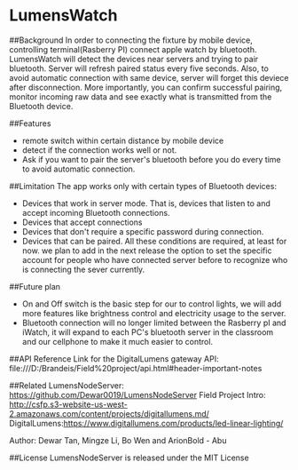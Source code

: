 # LumensWatch

##Background 
In order to connecting the fixture by mobile device, controlling terminal(Rasberry PI)  connect apple watch by bluetooth. LumensWatch will detect the devices
near servers and trying to pair bluetooth. Server will refresh paired status every five seconds. Also, to avoid automatic connection
with same device, server will forget this deviece after disconnection. More importantly, you can confirm successful pairing, monitor incoming raw data and see exactly what is transmitted from the Bluetooth device.

##Features
- remote switch within certain distance by mobile device 
- detect if the connection works well or not.
- Ask if you want to pair the server's bluetooth before you do every time to avoid automatic connection.

##Limitation
The app works only with certain types of Bluetooth devices:
- Devices that work in server mode. That is, devices that listen to and accept incoming Bluetooth connections.
- Devices that accept connections
- Devices that don't require a specific password during connection.
- Devices that can be paired.
All these conditions are required, at least for now. we plan to add in the next release the option to set the specific account for people who have connected server before to recognize who is connecting the sever currently.

##Future plan
- On and Off switch is the basic step for our to control lights, we will add more features like brightness control and electricity usage to the server. 
- Bluetooth connection will no longer limited between the Rasberry pI and iWatch, it will expand to each PC's bluetooth server in the classroom and our cellphone to make it much easier to control.

##API Reference
Link for the DigitalLumens gateway API: file:///D:/Brandeis/Field%20project/api.html#header-important-notes

##Related
LumensNodeServer: https://github.com/Dewar0019/LumensNodeServer
Field Project Intro: http://csfp.s3-website-us-west-2.amazonaws.com/content/projects/digitallumens.md/
DigitalLumens:https://www.digitallumens.com/products/led-linear-lighting/

Author: Dewar Tan, Mingze Li, Bo Wen and ArionBold - Abu

##License
LumensNodeServer is released under the MIT License
